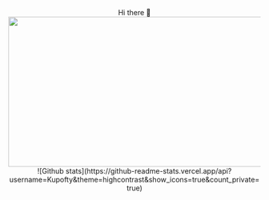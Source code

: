 
<div align="center">
  Hi there 👋
</div>

<div align="center">
  <img src="https://media.giphy.com/media/dWesBcTLavkZuG35MI/giphy.gif" width="600" height="300"/>
</div>

<div align="center">
  ![Github stats](https://github-readme-stats.vercel.app/api?username=Kupofty&theme=highcontrast&show_icons=true&count_private=true)
</div>

